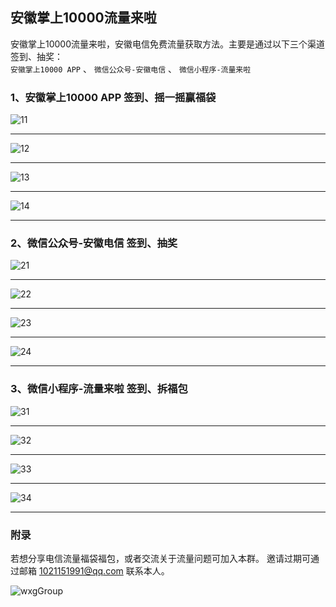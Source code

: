 ## 安徽掌上10000流量来啦

安徽掌上10000流量来啦，安徽电信免费流量获取方法。主要是通过以下三个渠道签到、抽奖： <br/>
`安徽掌上10000 APP` 、 `微信公众号-安徽电信` 、 `微信小程序-流量来啦` <br/>


### 1、安徽掌上10000 APP  签到、摇一摇赢福袋

![11]( https://codechina.csdn.net/xu180/document/-/raw/master/imgs/TelecomTraffic/11.jpg )

---

![12]( https://codechina.csdn.net/xu180/document/-/raw/master/imgs/TelecomTraffic/12.jpg )

---

![13]( https://codechina.csdn.net/xu180/document/-/raw/master/imgs/TelecomTraffic/13.jpg )

---

![14]( https://codechina.csdn.net/xu180/document/-/raw/master/imgs/TelecomTraffic/14.jpg )

---

### 2、微信公众号-安徽电信 签到、抽奖

![21]( https://codechina.csdn.net/xu180/document/-/raw/master/imgs/TelecomTraffic/21.jpg )

---

![22]( https://codechina.csdn.net/xu180/document/-/raw/master/imgs/TelecomTraffic/22.jpg )

---

![23]( https://codechina.csdn.net/xu180/document/-/raw/master/imgs/TelecomTraffic/23.jpg )

---

![24]( https://codechina.csdn.net/xu180/document/-/raw/master/imgs/TelecomTraffic/24.jpg )

---

### 3、微信小程序-流量来啦 签到、拆福包

![31]( https://codechina.csdn.net/xu180/document/-/raw/master/imgs/TelecomTraffic/31.jpg )

---

![32]( https://codechina.csdn.net/xu180/document/-/raw/master/imgs/TelecomTraffic/32.jpg )

---

![33]( https://codechina.csdn.net/xu180/document/-/raw/master/imgs/TelecomTraffic/33.jpg )

---

![34]( https://codechina.csdn.net/xu180/document/-/raw/master/imgs/TelecomTraffic/34.jpg )

---

### 附录

若想分享电信流量福袋福包，或者交流关于流量问题可加入本群。
邀请过期可通过邮箱 1021151991@qq.com 联系本人。

![wxgGroup]( https://codechina.csdn.net/xu180/document/-/raw/master/imgs/TelecomTraffic/wxgGroup.jpg )
